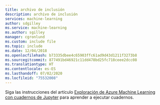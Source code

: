 ```yaml
---
title: archivo de inclusión
description: archivo de inclusión
services: machine-learning
author: sdgilley
ms.service: machine-learning
ms.author: sgilley
manager: cgronlund
ms.custom: include file
ms.topic: include
ms.date: 12/04/2018
ms.openlocfilehash: b73335dbee4c65903ffc61ad9d43d1211f3273b8
ms.sourcegitcommit: 877491bd46921c11dd478bd25fc718ceee2dcc08
ms.translationtype: HT
ms.contentlocale: es-ES
ms.lasthandoff: 07/02/2020
ms.locfileid: "75532008"
---
```

Siga las instrucciones del artículo [Exploración de Azure Machine Learning con cuadernos de Jupyter](../articles/machine-learning/samples-notebooks.md) para aprender a ejecutar cuadernos.